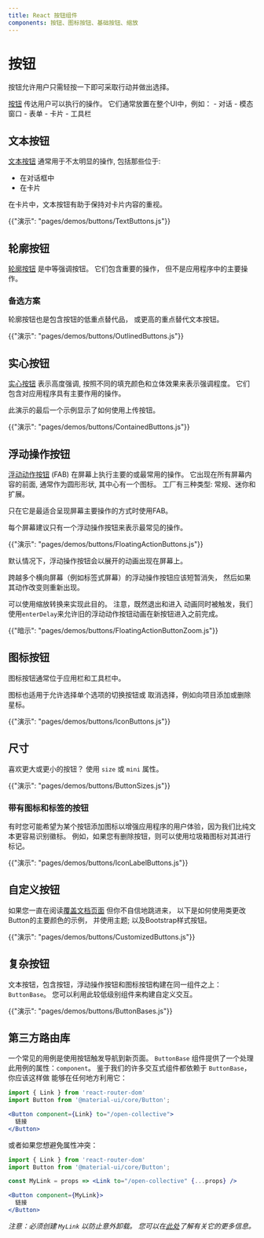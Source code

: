 ```yaml
---
title: React 按钮组件
components: 按钮、图标按钮、基础按钮、缩放
---
```

# 按钮

<p class="description">按钮允许用户只需轻按一下即可采取行动并做出选择。</p>

[按钮](https://material.io/design/components/buttons.html) 传达用户可以执行的操作。 它们通常放置在整个UI中，例如： - 对话 - 模态窗口 - 表单 - 卡片 - 工具栏

## 文本按钮

[文本按钮](https://material.io/design/components/buttons.html#text-button) 通常用于不太明显的操作, 包括那些位于:

- 在对话框中
- 在卡片

在卡片中，文本按钮有助于保持对卡片内容的重视。

{{"演示": "pages/demos/buttons/TextButtons.js"}}

## 轮廓按钮

[轮廓按钮](https://material.io/design/components/buttons.html#outlined-button) 是中等强调按钮。 它们包含重要的操作， 但不是应用程序中的主要操作。

### 备选方案

轮廓按钮也是包含按钮的低重点替代品， 或更高的重点替代文本按钮。

{{"演示": "pages/demos/buttons/OutlinedButtons.js"}}

## 实心按钮

[实心按钮](https://material.io/design/components/buttons.html#contained-button) 表示高度强调, 按照不同的填充颜色和立体效果来表示强调程度。 它们包含对应用程序具有主要作用的操作。

此演示的最后一个示例显示了如何使用上传按钮。

{{"演示": "pages/demos/buttons/ContainedButtons.js"}}

## 浮动操作按钮

[浮动动作按钮](https://material.io/design/components/buttons-floating-action-button.html) (FAB) 在屏幕上执行主要的或最常用的操作。 它出现在所有屏幕内容的前面, 通常作为圆形形状, 其中心有一个图标。 工厂有三种类型: 常规、迷你和扩展。

只在它是最适合呈现屏幕主要操作的方式时使用FAB。

每个屏幕建议只有一个浮动操作按钮来表示最常见的操作。

{{"演示": "pages/demos/buttons/FloatingActionButtons.js"}}

默认情况下，浮动操作按钮会以展开的动画出现在屏幕上。

跨越多个横向屏幕（例如标签式屏幕）的浮动操作按钮应该短暂消失， 然后如果其动作改变则重新出现。

可以使用缩放转换来实现此目的。 注意，既然退出和进入 动画同时被触发，我们使用`enterDelay`来允许旧的浮动动作按钮动画在新按钮进入之前完成。

{{"暗示": "pages/demos/buttons/FloatingActionButtonZoom.js"}}

## 图标按钮

图标按钮通常位于应用栏和工具栏中。

图标也适用于允许选择单个选项的切换按钮或 取消选择，例如向项目添加或删除星标。

{{"演示": "pages/demos/buttons/IconButtons.js"}}

## 尺寸

喜欢更大或更小的按钮？ 使用 `size` 或 `mini` 属性。

{{"演示": "pages/demos/buttons/ButtonSizes.js"}}

### 带有图标和标签的按钮

有时您可能希望为某个按钮添加图标以增强应用程序的用户体验，因为我们比纯文本更容易识别徽标。 例如，如果您有删除按钮，则可以使用垃圾箱图标对其进行标记。

{{"演示": "pages/demos/buttons/IconLabelButtons.js"}}

## 自定义按钮

如果您一直在阅读[覆盖文档页面](/customization/overrides/) 但你不自信地跳进来， 以下是如何使用类更改Button的主要颜色的示例， 并使用主题; 以及Bootstrap样式按钮。

{{"演示": "pages/demos/buttons/CustomizedButtons.js"}}

## 复杂按钮

文本按钮，包含按钮，浮动操作按钮和图标按钮构建在同一组件之上：`ButtonBase`。 您可以利用此较低级别组件来构建自定义交互。

{{"演示": "pages/demos/buttons/ButtonBases.js"}}

## 第三方路由库

一个常见的用例是使用按钮触发导航到新页面。 `ButtonBase` 组件提供了一个处理此用例的属性：`component`。 鉴于我们的许多交互式组件都依赖于 `ButtonBase`，你应该这样做 能够在任何地方利用它：

```jsx
import { Link } from 'react-router-dom'
import Button from '@material-ui/core/Button';

<Button component={Link} to="/open-collective">
  链接
</Button>
```

或者如果您想避免属性冲突：

```jsx
import { Link } from 'react-router-dom'
import Button from '@material-ui/core/Button';

const MyLink = props => <Link to="/open-collective" {...props} />

<Button component={MyLink}>
  链接
</Button>
```

*注意：必须创建 `MyLink` 以防止意外卸载。 您可以在[此处](/guides/composition/#component-property)了解有关它的更多信息。*